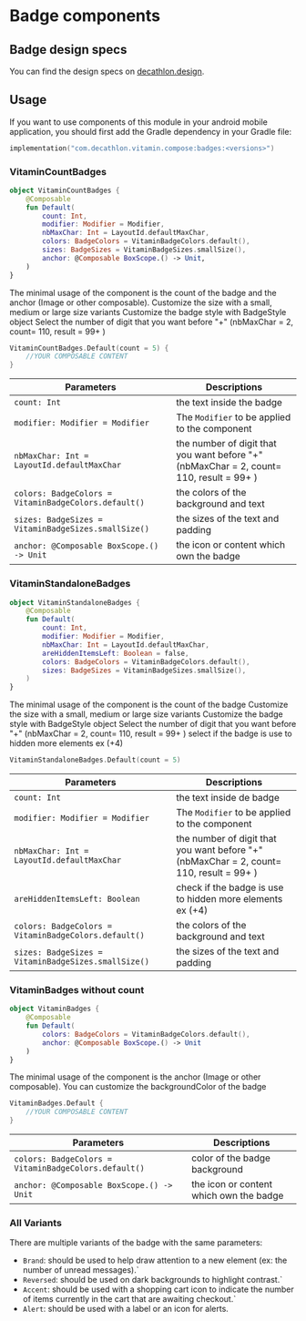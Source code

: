 # Badge components

## Badge design specs

You can find the design specs on [decathlon.design](https://www.decathlon.design/).

## Usage

If you want to use components of this module in your android mobile application, you should
first add the Gradle dependency in your Gradle file:

```kotlin
implementation("com.decathlon.vitamin.compose:badges:<versions>")
```

### VitaminCountBadges

```kotlin
object VitaminCountBadges {
    @Composable
    fun Default(
        count: Int,
        modifier: Modifier = Modifier,
        nbMaxChar: Int = LayoutId.defaultMaxChar,
        colors: BadgeColors = VitaminBadgeColors.default(),
        sizes: BadgeSizes = VitaminBadgeSizes.smallSize(),
        anchor: @Composable BoxScope.() -> Unit,
    )
}
```

The minimal usage of the component is the count of the badge and the anchor (Image or other composable). 
Customize the size with a small, medium or large size variants
Customize the badge style with BadgeStyle object
Select the number of digit that you want before "+" (nbMaxChar = 2, count= 110, result = 99+ )

```kotlin
VitaminCountBadges.Default(count = 5) {
    //YOUR COMPOSABLE CONTENT
}
```

Parameters | Descriptions
-- | --
`count: Int` | the text inside the badge
`modifier: Modifier = Modifier` | The `Modifier` to be applied to the component
`nbMaxChar: Int = LayoutId.defaultMaxChar` | the number of digit that you want before "+" (nbMaxChar = 2, count= 110, result = 99+ )
`colors: BadgeColors = VitaminBadgeColors.default()` | the colors of the background and text 
`sizes: BadgeSizes = VitaminBadgeSizes.smallSize()` | the sizes of the text and padding
`anchor: @Composable BoxScope.() -> Unit`| the icon or content which own the badge

### VitaminStandaloneBadges

```kotlin
object VitaminStandaloneBadges {
    @Composable
    fun Default(
        count: Int,
        modifier: Modifier = Modifier,
        nbMaxChar: Int = LayoutId.defaultMaxChar,
        areHiddenItemsLeft: Boolean = false,
        colors: BadgeColors = VitaminBadgeColors.default(),
        sizes: BadgeSizes = VitaminBadgeSizes.smallSize(),
    )
}
```

The minimal usage of the component is the count of the badge
Customize the size with a small, medium or large size variants
Customize the badge style with BadgeStyle object
Select the number of digit that you want before "+" (nbMaxChar = 2, count= 110, result = 99+ )
select if the badge is use to hidden more elements ex (+4)

```kotlin
VitaminStandaloneBadges.Default(count = 5)
```

Parameters | Descriptions
-- | --
`count: Int`| the text inside de badge
`modifier: Modifier = Modifier` | The `Modifier` to be applied to the component
`nbMaxChar: Int = LayoutId.defaultMaxChar` | the number of digit that you want before "+" (nbMaxChar = 2, count= 110, result = 99+ )
`areHiddenItemsLeft: Boolean`| check if the badge is use to hidden more elements ex (+4)
`colors: BadgeColors = VitaminBadgeColors.default()` | the colors of the background and text
`sizes: BadgeSizes = VitaminBadgeSizes.smallSize()` | the sizes of the text and padding

### VitaminBadges without count

```kotlin
object VitaminBadges {
    @Composable
    fun Default(
        colors: BadgeColors = VitaminBadgeColors.default(),
        anchor: @Composable BoxScope.() -> Unit
    )
}
```
The minimal usage of the component is the anchor (Image or other composable).
You can customize the backgroundColor of the badge

```kotlin
VitaminBadges.Default {
    //YOUR COMPOSABLE CONTENT 
}
```

Parameters | Descriptions
-- | --
`colors: BadgeColors = VitaminBadgeColors.default()`| color of the badge background
`anchor: @Composable BoxScope.() -> Unit`| the icon or content which own the badge

### All Variants

There are multiple variants of the badge with the same parameters:

* `Brand`: should be used to help draw attention to a new element (ex: the number of unread messages).`
* `Reversed`: should be used on dark backgrounds to highlight contrast.`
* `Accent`:  should be used with a shopping cart icon to indicate the number of items currently in the cart that are awaiting checkout.`
* `Alert`: should be used with a label or an icon for alerts.
